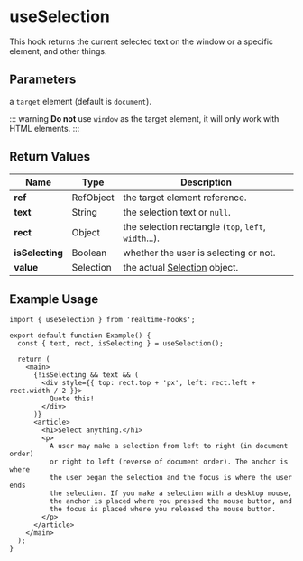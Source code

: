 # useSelection

This hook returns the current selected text on the window or a specific element, and other things.

## Parameters

a `target` element (default is `document`).

::: warning
**Do not** use `window` as the target element, it will only work with HTML elements.
:::

## Return Values

| Name            | Type      | Description                                                                                |
| --------------- | --------- | ------------------------------------------------------------------------------------------ |
| **ref**         | RefObject | the target element reference.                                                              |
| **text**        | String    | the selection text or `null`.                                                              |
| **rect**        | Object    | the selection rectangle (`top`, `left`, `width`...).                                       |
| **isSelecting** | Boolean   | whether the user is selecting or not.                                                      |
| **value**       | Selection | the actual [Selection](https://developer.mozilla.org/en-US/docs/Web/API/Selection) object. |

## Example Usage

<!-- prettier-ignore -->
```tsx
import { useSelection } from 'realtime-hooks';

export default function Example() {
  const { text, rect, isSelecting } = useSelection();

  return (
    <main>
      {!isSelecting && text && (
        <div style={{ top: rect.top + 'px', left: rect.left + rect.width / 2 }}>
          Quote this!
        </div>
      )}
      <article>
        <h1>Select anything.</h1>
        <p>
          A user may make a selection from left to right (in document order)
          or right to left (reverse of document order). The anchor is where
          the user began the selection and the focus is where the user ends 
          the selection. If you make a selection with a desktop mouse,
          the anchor is placed where you pressed the mouse button, and 
          the focus is placed where you released the mouse button.
        </p>
      </article>
    </main>
  );
}
```
